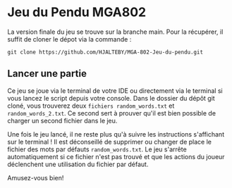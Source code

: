 # Jeu du Pendu MGA802

La version finale du jeu se trouve sur la branche main. Pour la récupérer, il suffit de cloner le dépot via la commande :

`git clone https://github.com/HJALTEBY/MGA-802-Jeu-du-pendu.git`

## Lancer une partie

Ce jeu se joue via le terminal de votre IDE ou directement via le terminal si vous lancez le script depuis votre console.
Dans le dossier du dépôt git cloné, vous trouverez deux `fichiers random_words.txt` et `random_words_2.txt`. Ce second 
sert à prouver qu'il est bien possible de charger un second fichier dans le jeu. 

Une fois le jeu lancé, il ne reste plus qu'à suivre les instructions s'affichant sur le terminal ! Il est déconseillé de 
supprimer ou changer de place le fichier des mots par défauts `random_words.txt`. Le jeu s'arrête automatiquement si ce 
fichier n'est pas trouvé et que les actions du joueur déclenchent une utilisation du fichier par défaut.

Amusez-vous bien!